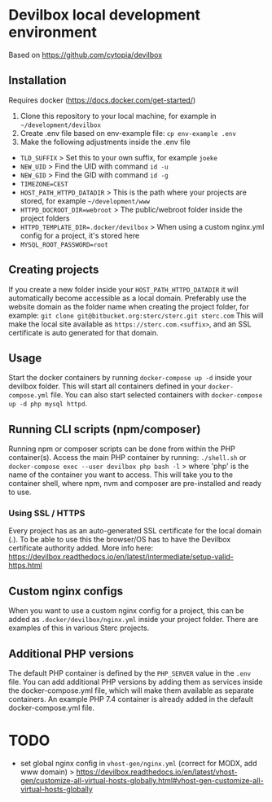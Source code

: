 # Devilbox local development environment
Based on https://github.com/cytopia/devilbox

## Installation
Requires docker (https://docs.docker.com/get-started/)

1. Clone this repository to your local machine, for example in `~/development/devilbox`
2. Create .env file based on env-example file: `cp env-example .env`
3. Make the following adjustments inside the .env file
- `TLD_SUFFIX` > Set this to your own suffix, for example `joeke`
- `NEW_UID` > Find the UID with command `id -u`
- `NEW_GID` > Find the GID with command `id -g`
- `TIMEZONE=CEST`
- `HOST_PATH_HTTPD_DATADIR` > This is the path where your projects are stored, for example `~/development/www`
- `HTTPD_DOCROOT_DIR=webroot` > The public/webroot folder inside the project folders
- `HTTPD_TEMPLATE_DIR=.docker/devilbox` > When using a custom nginx.yml config for a project, it's stored here
- `MYSQL_ROOT_PASSWORD=root`

## Creating projects
If you create a new folder inside your `HOST_PATH_HTTPD_DATADIR` it will automatically become accessible as a local domain.
Preferably use the website domain as the folder name when creating the project folder, for example:
`git clone git@bitbucket.org:sterc/sterc.git sterc.com`
This will make the local site available as `https://sterc.com.<suffix>`, and an SSL certificate is auto generated for that domain.

## Usage
Start the docker containers by running `docker-compose up -d` inside your devilbox folder.
This will start all containers defined in your `docker-compose.yml` file.
You can also start selected containers with `docker-compose up -d php mysql httpd`.

## Running CLI scripts (npm/composer)
Running npm or composer scripts can be done from within the PHP container(s). Access the main PHP container by running:
`./shell.sh`
or
`docker-compose exec --user devilbox php bash -l` > where 'php' is the name of the container you want to access.
This will take you to the container shell, where npm, nvm and composer are pre-installed and ready to use.

### Using SSL / HTTPS
Every project has as an auto-generated SSL certificate for the local domain (<project-folder>.<suffix>).
To be able to use this the browser/OS has to have the Devilbox certificate authority added.
More info here: https://devilbox.readthedocs.io/en/latest/intermediate/setup-valid-https.html

## Custom nginx configs
When you want to use a custom nginx config for a project, this can be added as
`.docker/devilbox/nginx.yml` inside your project folder. 
There are examples of this in various Sterc projects.

## Additional PHP versions
The default PHP container is defined by the `PHP_SERVER` value in the `.env` file. 
You can add additional PHP versions by adding them as services inside the docker-compose.yml file, which will make them available as separate containers.
An example PHP 7.4 container is already added in the default docker-compose.yml file.

# TODO
- set global nginx config in `vhost-gen/nginx.yml` (correct for MODX, add www domain) > https://devilbox.readthedocs.io/en/latest/vhost-gen/customize-all-virtual-hosts-globally.html#vhost-gen-customize-all-virtual-hosts-globally
